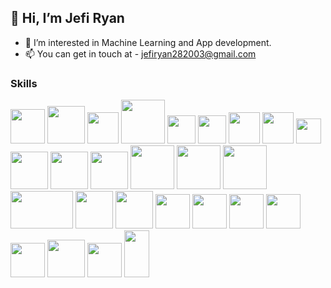 ## 👋 Hi, I’m Jefi Ryan
- 👀 I’m interested in Machine Learning and App development.
- 📫 You can get in touch at - jefiryan282003@gmail.com

<!---
Jefi-Ryan/Jefi-Ryan is a ✨ special ✨ repository because its `README.md` (this file) appears on your GitHub profile.
You can click the Preview link to take a look at your changes.
--->
### Skills
<span>
<img src="https://user-images.githubusercontent.com/114754832/193405516-57202e3a-b319-4c1a-b534-32e5ae42e1bd.svg" width="55"/>
<img src="https://user-images.githubusercontent.com/114754832/193405975-a7431e6a-8ccc-4d35-9ccc-ca8379d171b2.png" width="60"/>
<img src="https://user-images.githubusercontent.com/114754832/193405586-e4e8a1b8-2c3f-4087-985b-e5f2e6848bce.png" width="50"/>
<img src="https://user-images.githubusercontent.com/114754832/193405987-32d59f8a-0360-41e5-b33a-439ed133c9d4.png" width="70"/>
<img src="https://back.ksyste.ms/images/stack/kotlin.png" width="45"/>
<img src="https://learningfuze.com/images/part-time-program/module-1/js-shield.png" width="45"/>
<img src="https://user-images.githubusercontent.com/114754832/193405507-53826e52-2a71-41fe-8b42-b2575748eecb.svg" width="50"/>
<img src="https://user-images.githubusercontent.com/114754832/193405510-ef79953d-a3f8-43e2-a76d-60e88dc116af.svg" width="50"/>
<img src="https://user-images.githubusercontent.com/114754832/193406171-6f5abc86-2057-405e-8043-ea6e8e9eae7e.png" width="40"/>
<img src="https://user-images.githubusercontent.com/114754832/193406192-5ccba591-7570-4684-b8cf-f0320774f5f5.svg" width="60"/>
<img src="https://user-images.githubusercontent.com/114754832/193406230-7c435d99-28ab-475b-9b98-544b50a99083.png" width="60"/>
<img src="https://cdn.icon-icons.com/icons2/2699/PNG/512/firebase_logo_icon_171157.png" width="60"/>
<img src="https://tabris.com/wp-content/uploads/2021/06/jetpack-compose-icon_RGB-845x684.png" width="70"/>
<img src="https://th.bing.com/th/id/R.09ba0105b3bc11dac5b7c09443812189?rik=7UmhMl5FciECwQ&riu=http%3a%2f%2famueller.github.io%2fsklearn_014_015_pydata%2fsklearn-logo.png&ehk=%2fdoHlCDrKDgQK%2bMOem6eU3lvCRQHqQrt9J%2f3veiO1Pw%3d&risl=&pid=ImgRaw&r=0" width="70"/>
<img src="https://images.news18.com/optimize/Nrkxz3ZruImdg3N_WzZqHT53ICQ=/534x300/images.news18.com/ibnlive/uploads/534x300/jpg/2019/08/Android_logo.jpg" width="70"/>
<img src="https://miro.medium.com/max/1620/1*b3P4rdrVHMIHbhQXnwRVew.jpeg" width="100" height="60"/>
<img src="https://www.stemplus.net/wp-content/uploads/2020/07/238-2389846_grided-clipart-array-numpy-in-python.png" width="60"/>
<img src="https://nutanxt.com/wp-content/uploads/2021/01/logo-seaborn.png" width="60"/>
<img src="https://i1.wp.com/albertfattal.com/wp-content/uploads/2018/03/Tensorflow_logo.svg.png?resize=1200%2C1283&ssl=1" width="55"/>
<img src="https://www.probytes.net/wp-content/uploads/2018/10/keras-logo-small-wb-1-300x300.png" width="55"/>
<img src="https://www.ictdemy.com/images/5728/nodejs_logo.png" width="55"/>
<img src="https://cdn.icon-icons.com/icons2/2415/PNG/512/angularjs_original_logo_icon_146649.png" width="55"/>
<img src="https://pluspng.com/img-png/logo-jquery-png--500.png" width="55"/>
<img src="https://pluspng.com/img-png/logo-mongodb-png-mongo-db-badge-sticker-600.png" width="60"/>
<img src="https://asycuda.org/wp-content/uploads/logo-oracle-256.png" width="55"/>
<img src="https://repository-images.githubusercontent.com/329609724/5d573e00-56b5-11eb-9b13-6dfc1a1802b1" height="75" width="40"/>

</span>

